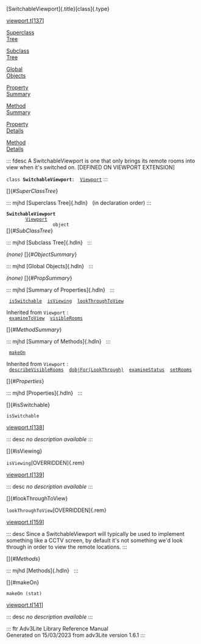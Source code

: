 [SwitchableViewport]{.title}[class]{.type}

[viewport.t](../file/viewport.t.html)\[[137](../source/viewport.t.html#137)\]

[Superclass\
Tree](#_SuperClassTree_)

[Subclass\
Tree](#_SubClassTree_)

[Global\
Objects](#_ObjectSummary_)

[Property\
Summary](#_PropSummary_)

[Method\
Summary](#_MethodSummary_)

[Property\
Details](#_Properties_)

[Method\
Details](#_Methods_)

::: fdesc
A SwitchableViewport is one that only brings its remote rooms into view
when it\'s switched on. \[DEFINED ON VIEWPORT EXTENSION\]

`class `**`SwitchableViewport`**` :   `[`Viewport`](../object/Viewport.html)
:::

[]{#_SuperClassTree_}

::: mjhd
[Superclass Tree]{.hdln}   (in declaration order)
:::

**`SwitchableViewport`**\
`         `[`Viewport`](../object/Viewport.html)\
`                 object`\
[]{#_SubClassTree_}

::: mjhd
[Subclass Tree]{.hdln}  
:::

*(none)* []{#_ObjectSummary_}

::: mjhd
[Global Objects]{.hdln}  
:::

*(none)* []{#_PropSummary_}

::: mjhd
[Summary of Properties]{.hdln}  
:::

` `[`isSwitchable`](#isSwitchable)`  `[`isViewing`](#isViewing)`  `[`lookThroughToView`](#lookThroughToView)`  `

Inherited from `Viewport` :\
` `[`examineToView`](../object/Viewport.html#examineToView)`  `[`visibleRooms`](../object/Viewport.html#visibleRooms)`  `

[]{#_MethodSummary_}

::: mjhd
[Summary of Methods]{.hdln}  
:::

` `[`makeOn`](#makeOn)`  `

Inherited from `Viewport` :\
` `[`describeVisibleRooms`](../object/Viewport.html#describeVisibleRooms)`  `[`dobjFor(LookThrough)`](../object/Viewport.html#dobjFor(LookThrough))`  `[`examineStatus`](../object/Viewport.html#examineStatus)`  `[`setRooms`](../object/Viewport.html#setRooms)`  `

[]{#_Properties_}

::: mjhd
[Properties]{.hdln}  
:::

[]{#isSwitchable}

`isSwitchable`

[viewport.t](../file/viewport.t.html)\[[138](../source/viewport.t.html#138)\]

::: desc
*no description available*
:::

[]{#isViewing}

`isViewing`[OVERRIDDEN]{.rem}

[viewport.t](../file/viewport.t.html)\[[139](../source/viewport.t.html#139)\]

::: desc
*no description available*
:::

[]{#lookThroughToView}

`lookThroughToView`[OVERRIDDEN]{.rem}

[viewport.t](../file/viewport.t.html)\[[159](../source/viewport.t.html#159)\]

::: desc
Since a SwitchableViewport will typically be used to implement something
like a CCTV screen, by default it\'s not something we\'d look through in
order to view the remote locations.
:::

[]{#_Methods_}

::: mjhd
[Methods]{.hdln}  
:::

[]{#makeOn}

`makeOn (stat)`

[viewport.t](../file/viewport.t.html)\[[141](../source/viewport.t.html#141)\]

::: desc
*no description available*
:::

::: ftr
Adv3Lite Library Reference Manual\
Generated on 15/03/2023 from adv3Lite version 1.6.1
:::
